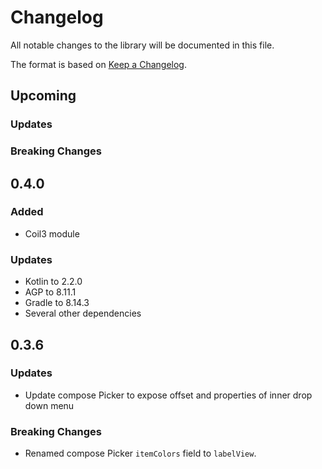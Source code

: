 # Changelog

All notable changes to the library will be documented in this file.

The format is based on [Keep a Changelog](https://keepachangelog.com/en/1.0.0/).

## Upcoming

### Updates

### Breaking Changes

## 0.4.0

### Added
- Coil3 module

### Updates
- Kotlin to 2.2.0
- AGP to 8.11.1
- Gradle to 8.14.3
- Several other dependencies

## 0.3.6

### Updates
- Update compose Picker to expose offset and properties of inner drop down menu

### Breaking Changes
- Renamed compose Picker `itemColors` field to `labelView`.
